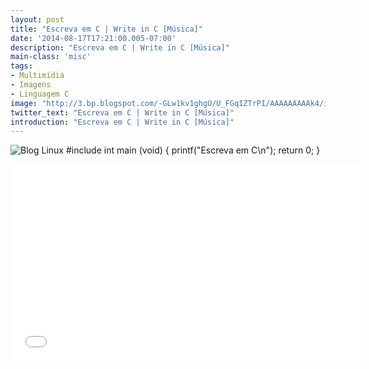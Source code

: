 ```yaml
---
layout: post
title: "Escreva em C | Write in C [Música]"
date: '2014-08-17T17:21:00.005-07:00'
description: "Escreva em C | Write in C [Música]"
main-class: 'misc'
tags:
- Multimídia
- Imagens
- Linguagem C
image: "http://3.bp.blogspot.com/-GLw1kv1ghgU/U_FGqIZTrPI/AAAAAAAAAk4/i1E4DQZ3KTA/s72-c/Ken_n_dennis.jpg"
twitter_text: "Escreva em C | Write in C [Música]"
introduction: "Escreva em C | Write in C [Música]"
---
```

![Blog Linux](http://3.bp.blogspot.com/-GLw1kv1ghgU/U_FGqIZTrPI/AAAAAAAAAk4/i1E4DQZ3KTA/s1600/Ken_n_dennis.jpg "Blog Linux")
#include 
 int main (void)
{
printf("Escreva em C\n");
return 0;
} 
<iframe allowfullscreen="" frameborder="0" height="315" src="//www.youtube.com/embed/1S1fISh-pag" width="560"><iframe>
